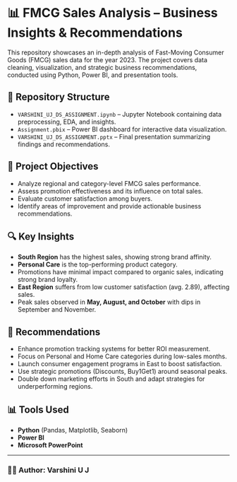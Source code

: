 
# 📊 FMCG Sales Analysis – Business Insights & Recommendations

This repository showcases an in-depth analysis of Fast-Moving Consumer Goods (FMCG) sales data for the year 2023. The project covers data cleaning, visualization, and strategic business recommendations, conducted using Python, Power BI, and presentation tools.

## 📁 Repository Structure

- `VARSHINI_UJ_DS_ASSIGNMENT.ipynb` – Jupyter Notebook containing data preprocessing, EDA, and insights.
- `Assignment.pbix` – Power BI dashboard for interactive data visualization.
- `VARSHINI_UJ_DS_ASSIGNMENT.pptx` – Final presentation summarizing findings and recommendations.

## 🎯 Project Objectives

- Analyze regional and category-level FMCG sales performance.
- Assess promotion effectiveness and its influence on total sales.
- Evaluate customer satisfaction among buyers.
- Identify areas of improvement and provide actionable business recommendations.

## 🔍 Key Insights

- **South Region** has the highest sales, showing strong brand affinity.
- **Personal Care** is the top-performing product category.
- Promotions have minimal impact compared to organic sales, indicating strong brand loyalty.
- **East Region** suffers from low customer satisfaction (avg. 2.89), affecting sales.
- Peak sales observed in **May, August, and October** with dips in September and November.

## 📝 Recommendations

- Enhance promotion tracking systems for better ROI measurement.
- Focus on Personal and Home Care categories during low-sales months.
- Launch consumer engagement programs in East to boost satisfaction.
- Use strategic promotions (Discounts, Buy1Get1) around seasonal peaks.
- Double down marketing efforts in South and adapt strategies for underperforming regions.

## 📊 Tools Used

- **Python** (Pandas, Matplotlib, Seaborn)
- **Power BI**
- **Microsoft PowerPoint**

---

### 👩‍💻 Author: Varshini U J
